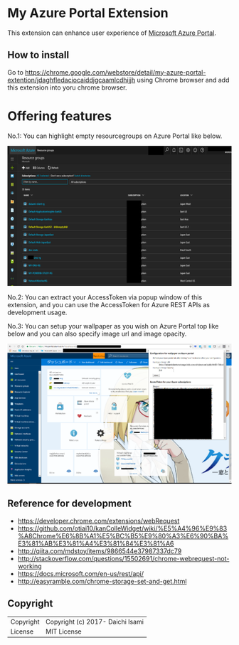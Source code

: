 My Azure Portal Extension
============================

This extension can enhance user experience of [Microsoft Azure Portal](https://portal.azure.com/).

## How to install

Go to https://chrome.google.com/webstore/detail/my-azure-portal-extention/jdaghfledaciocaiddjgcaamlcdhijjh using Chrome browser and add this extension into yoru chrome browser.


# Offering features

No.1: You can highlight empty resourcegroups on Azure Portal like below.

![extension usage image01](img/use-image-01.png "extension usage image01")

No.2: You can extract your AccessToken via popup window of this extension, and you can use the AccessToken for Azure REST APIs as development usage.

No.3: You can setup your wallpaper as you wish on Azure Portal top like below and you can also specify image url and image opacity.

![extension usage image02](img/use-image-02.png "extension usage image02")


## Reference for development

- https://developer.chrome.com/extensions/webRequest
- https://github.com/otiai10/kanColleWidget/wiki/%E5%A4%96%E9%83%A8Chrome%E6%8B%A1%E5%BC%B5%E9%80%A3%E6%90%BA%E3%81%AB%E3%81%A4%E3%81%84%E3%81%A6
- http://qiita.com/mdstoy/items/9866544e37987337dc79
- http://stackoverflow.com/questions/15502691/chrome-webrequest-not-working
- https://docs.microsoft.com/en-us/rest/api/
- http://easyramble.com/chrome-storage-set-and-get.html

## Copyright
<table>
  <tr>
    <td>Copyright</td><td>Copyright (c) 2017- Daichi Isami</td>
  </tr>
  <tr>
    <td>License</td><td>MIT License</td>
  </tr>
</table>
